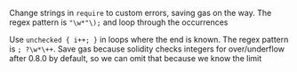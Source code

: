 Change strings in `require` to custom errors, saving gas on the way. The regex pattern is `"\w*"\);` and loop through the occurrences

Use `unchecked { i++; }` in loops where the end is known. The regex pattern is `; ?\w*\++`. Save gas because solidity checks integers for over/underflow after 0.8.0 by default, so we can omit that because we know the limit